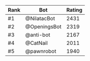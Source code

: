 Rank|Bot|Rating
---|---|---
#1|@NilatacBot|2431
#2|@OpeningsBot|2319
#3|@anti-bot|2167
#4|@CatNail|2011
#5|@pawnrobot|1940
